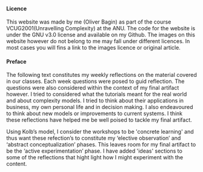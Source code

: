 #### Licence
This website was made by me (Oliver Bagin) as part of the course VCUG2001(Unravelling Complexity) at the ANU. The code for the website is under the GNU v3.0 license and available on my Github. The images on this website however do not belong to me may fall under different licences. In most cases you will fins a link to the images licence or original article.

#### Preface
The following text constitutes my weekly reflections on the material covered in our classes. Each week questions were posed to guid reflection. The questions were also considered within the context of my final artifact however. I tried to considered what the tutorials meant for the real world and about complexity models. I tried to think about their applications in business, my own personal life and in decision making. I also endeavoured to think about new models or improvements to current systems. I think these reflections have helped me be well poised to tackle my final artifact. 

Using Kolb’s model, I consider the workshops to be 'concrete learning' and thus want these refection’s to constitute my ‘elective observation’ and ‘abstract conceptualization’ phases. This leaves room for my final artifact to be the ‘active experimentation’ phase. I have added 'ideas' sections to some of the reflections that hight light how I might experiment with the content.
